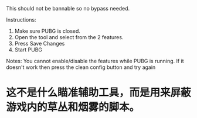 This should not be bannable so no bypass needed.

Instructions:
1. Make sure PUBG is closed.
2. Open the tool and select from the 2 features.
3. Press Save Changes
4. Start PUBG

Notes: You cannot enable/disable the features while PUBG is running. If it doesn't work then press the clean config button and try again

# 这不是什么瞄准辅助工具，而是用来屏蔽游戏内的草丛和烟雾的脚本。